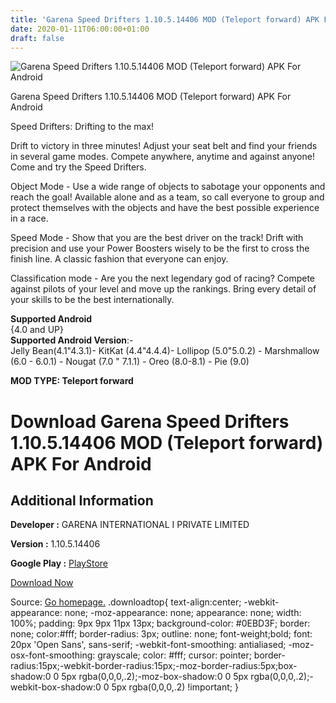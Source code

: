 ```yaml
---
title: 'Garena Speed Drifters 1.10.5.14406 MOD (Teleport forward) APK For Android'
date: 2020-01-11T06:00:00+01:00
draft: false
---
```


![Garena Speed Drifters 1.10.5.14406 MOD (Teleport forward) APK For Android](https://i1.wp.com/apkhome.net/wp-content/uploads/2020/01/Garena-Speed-Drifters-1.10.5.14406-MOD-Teleport-forward.png "Garena Speed Drifters 1.10.5.14406 MOD (Teleport forward) APK For Android")

  

Garena Speed Drifters 1.10.5.14406 MOD (Teleport forward) APK For Android

Speed Drifters: Drifting to the max!

Drift to victory in three minutes! Adjust your seat belt and find your friends in several game modes. Compete anywhere, anytime and against anyone! Come and try the Speed Drifters.

Object Mode - Use a wide range of objects to sabotage your opponents and reach the goal! Available alone and as a team, so call everyone to group and protect themselves with the objects and have the best possible experience in a race.

Speed Mode - Show that you are the best driver on the track! Drift with precision and use your Power Boosters wisely to be the first to cross the finish line. A classic fashion that everyone can enjoy.

Classification mode - Are you the next legendary god of racing? Compete against pilots of your level and move up the rankings. Bring every detail of your skills to be the best internationally.

**Supported Android**  
{4.0 and UP}  
**Supported Android Version**:-  
Jelly Bean(4.1"4.3.1)- KitKat (4.4"4.4.4)- Lollipop (5.0"5.0.2) - Marshmallow (6.0 - 6.0.1) - Nougat (7.0 " 7.1.1) - Oreo (8.0-8.1) - Pie (9.0)

**MOD TYPE: Teleport forward**

Download Garena Speed Drifters 1.10.5.14406 MOD (Teleport forward) APK For Android
==================================================================================

Additional Information
----------------------

**Developer :** GARENA INTERNATIONAL I PRIVATE LIMITED

**Version :** 1.10.5.14406

**Google Play :** [PlayStore](https://play.google.com/store/apps/details?id=com.garena.game.fcsac)

  

[Download Now](https://store4app.co/post/garena-speed-drifters-1-10-5-14406-mod-teleport-forward-apk-for-android_1578664422)

  
Source: [Go homepage.](https://store4app.co/post/garena-speed-drifters-1-10-5-14406-mod-teleport-forward-apk-for-android_1578664422) .downloadtop{ text-align:center; -webkit-appearance: none; -moz-appearance: none; appearance: none; width: 100%; padding: 9px 9px 11px 13px; background-color: #0EBD3F; border: none; color:#fff; border-radius: 3px; outline: none; font-weight;bold; font: 20px 'Open Sans', sans-serif; -webkit-font-smoothing: antialiased; -moz-osx-font-smoothing: grayscale; color: #fff; cursor: pointer; border-radius:15px;-webkit-border-radius:15px;-moz-border-radius:5px;box-shadow:0 0 5px rgba(0,0,0,.2);-moz-box-shadow:0 0 5px rgba(0,0,0,.2);-webkit-box-shadow:0 0 5px rgba(0,0,0,.2) !important; }